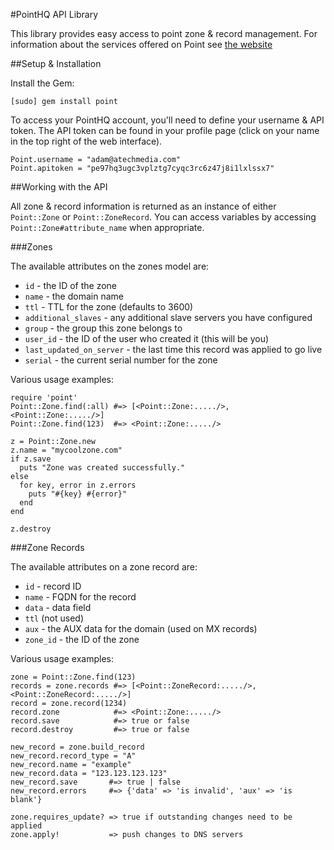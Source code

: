 #PointHQ API Library

This library provides easy access to point zone & record management. For information about the 
services offered on Point see [the website](http://pointhq.com)

##Setup & Installation

Install the Gem:

    [sudo] gem install point

To access your PointHQ account, you'll need to define your username & API token. The API token
can be found in your profile page (click on your name in the top right of the web interface).

    Point.username = "adam@atechmedia.com"
    Point.apitoken = "pe97hq3ugc3vplztg7cyqc3rc6z47j8i1lxlssx7"
    
##Working with the API

All zone & record information is returned as an instance of either `Point::Zone` or `Point::ZoneRecord`. 
You can access variables by accessing `Point::Zone#attribute_name` when appropriate.

###Zones

The available attributes on the zones model are:

* `id` - the ID of the zone
* `name` - the domain name
* `ttl` - TTL for the zone (defaults to 3600)
* `additional_slaves` - any additional slave servers you have configured
* `group` - the group this zone belongs to
* `user_id` - the ID of the user who created it (this will be you)
* `last_updated_on_server` - the last time this record was applied to go live
* `serial` - the current serial number for the zone

Various usage examples:
  
    require 'point'
    Point::Zone.find(:all) #=> [<Point::Zone:...../>, <Point::Zone:...../>]
    Point::Zone.find(123)  #=> <Point::Zone:...../>
    
    z = Point::Zone.new
    z.name = "mycoolzone.com"
    if z.save
      puts "Zone was created successfully."
    else
      for key, error in z.errors
        puts "#{key} #{error}"
      end
    end

    z.destroy
    
###Zone Records

The available attributes on a zone record are:

* `id` - record ID
* `name` - FQDN for the record
* `data` - data field
* `ttl` (not used)
* `aux` - the AUX data for the domain (used on MX records)
* `zone_id` - the ID of the zone

Various usage examples:

    zone = Point::Zone.find(123)
    records = zone.records #=> [<Point::ZoneRecord:...../>, <Point::ZoneRecord:...../>]
    record = zone.record(1234)
    record.zone            #=> <Point::Zone:...../>
    record.save            #=> true or false
    record.destroy         #=> true or false

    new_record = zone.build_record
    new_record.record_type = "A"
    new_record.name = "example"
    new_record.data = "123.123.123.123"
    new_record.save       #=> true | false
    new_record.errors     #=> {'data' => 'is invalid', 'aux' => 'is blank'}

    zone.requires_update? => true if outstanding changes need to be applied
    zone.apply!           => push changes to DNS servers
